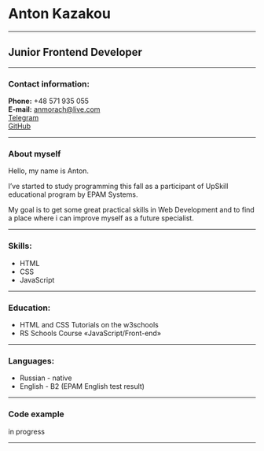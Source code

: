 # Anton Kazakou

---

## Junior Frontend Developer

---

### Contact information:
**Phone:** +48 571 935 055  
**E-mail:** [anmorach@live.com](anmorach@live.com)  
[Telegram](https://t.me/AnMorach)  
[GitHub](https://github.com/AntKazakou/)  

---

### About myself

Hello, my name is Anton.

I’ve started to study programming this fall as a participant of UpSkill educational program by EPAM Systems.

My goal is to get some great practical skills in Web Development and to find a place where i can improve myself as a future specialist.


---

### Skills:

- HTML
- CSS
- JavaScript

---

### Education:

- HTML and CSS Tutorials on the w3schools
- RS Schools Course «JavaScript/Front-end»

---

### Languages:

- Russian - native
- English - B2 (EPAM English test result)

---

### Code example

in progress

---
